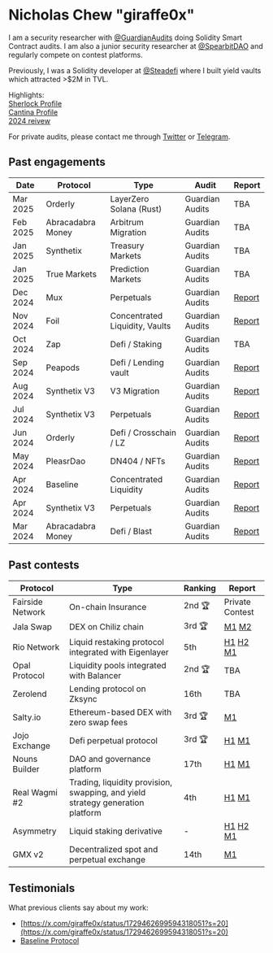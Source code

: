 # Nicholas Chew "giraffe0x"

I am a security researcher with [@GuardianAudits](https://twitter.com/GuardianAudits) doing Solidity Smart Contract audits. I am also a junior security researcher at [@SpearbitDAO](https://twitter.com/SpearbitDAO) and regularly compete on contest platforms.

Previously, I was a Solidity developer at [@Steadefi](https://twitter.com/steadefi) where I built yield vaults which attracted >$2M in TVL.

Highlights:<br>
[Sherlock Profile](https://audits.sherlock.xyz/watson/giraffe)<br>
[Cantina Profile](https://cantina.xyz/u/giraffe0x)<br>
[2024 reivew](https://x.com/giraffe0x/status/1873628961038901579)<br>

For private audits, please contact me through [Twitter](https://twitter.com/giraffe0x) or [Telegram](https://t.me/Nic_giraffe0x).

## Past engagements
| Date     	| Protocol    	| Type                  	| Audit 	| Report                                                                                                	|
|----------	|-------------	|-----------------------	|----------	|-------------------------------------------------------------------------------------------------------	|
| Mar 2025 | Orderly | LayerZero Solana (Rust) | Guardian Audits | TBA
| Feb 2025 | Abracadabra Money | Arbitrum Migration | Guardian Audits | TBA
| Jan 2025 | Synthetix | Treasury Markets | Guardian Audits | TBA
| Jan 2025 | True Markets | Prediction Markets | Guardian Audits | TBA
| Dec 2024 | Mux | Perpetuals | Guardian Audits | [Report](https://github.com/GuardianAudits/Audits/blob/main/MUX/2025-02-06_MUX_Perps.pdf)
| Nov 2024 | Foil | Concentrated Liquidity, Vaults | Guardian Audits | [Report](https://github.com/GuardianAudits/Audits/blob/main/Foil/2025-01-13_Foil_Vault.pdf)
| Oct 2024 | Zap | Defi / Staking | Guardian Audits | TBA
| Sep 2024 | Peapods | Defi / Lending vault | Guardian Audits | [Report](https://github.com/GuardianAudits/Audits/blob/main/Peapods/2024-11-11_Peapods.pdf)
| Aug 2024  | Synthetix V3 | V3 Migration |  Guardian Audits | [Report](https://github.com/GuardianAudits/Audits/blob/main/Synthetix/2025-10-28_Synthetix_Migration.pdf)
| Jul 2024  | Synthetix V3 | Perpetuals | Guardian Audits | [Report](https://github.com/GuardianAudits/Audits/blob/main/Synthetix/2024-10-28_Synthetix_Perps_V3.pdf)
| Jun 2024 | Orderly      | Defi / Crosschain / LZ | Guardian Audits | [Report](https://github.com/GuardianAudits/Audits/blob/main/Orderly/2024-07-01_Orderly_Omnichain.pdf)
| May 2024 	| PleasrDao 	| DN404 / NFTs 	| Guardian Audits | [Report](https://github.com/GuardianAudits/Audits/tree/main/PleasR)                                       	|
| Apr 2024 	| Baseline 	| Concentrated Liquidity 	| Guardian Audits 	| [Report](https://github.com/GuardianAudits/Audits/tree/main/BaselineMarkets)                                       	|
| Apr 2024 	| Synthetix V3 	| Perpetuals 	| Guardian Audits 	| [Report](https://github.com/GuardianAudits/Audits/tree/main/Synthetix)                                   	|
| Mar 2024 	| Abracadabra Money 	| Defi / Blast 	| Guardian Audits | [Report](https://github.com/GuardianAudits/Audits/tree/main/MIMSwap)                                      	|

## Past contests



| Protocol     	| Type    	| Ranking                  	| Report 	|
|----------	|-------------	|-----------------------	|----------	|
| Fairside Network | On-chain Insurance                                      | 2nd 🏆    | Private Contest
| Jala Swap       | DEX on Chiliz chain                                                             | 3rd 🏆    | [M1](https://github.com/sherlock-audit/2024-02-jala-swap-judging/issues/130) [M2](https://github.com/sherlock-audit/2024-02-jala-swap-judging/issues/47)
| Rio Network   	| Liquid restaking protocol integrated with Eigenlayer                           	| 5th     	| [H1](https://github.com/sherlock-audit/2024-02-rio-network-core-protocol-judging/issues/184) [H2](https://github.com/sherlock-audit/2024-02-rio-network-core-protocol-judging/issues/54) [M1](https://github.com/sherlock-audit/2024-02-rio-network-core-protocol-judging/issues/59)                                                                                                                                                                                                                            	|
| Opal Protocol 	| Liquidity pools integrated with Balancer                                       	| 2nd 🏆   	| TBA                                                                                                                                                                                                                            	|
| Zerolend      	| Lending protocol on Zksync                                                     	| 16th     	| TBA                                                                                                                                                                                                                            	|
| Salty.io        | Ethereum-based DEX with zero swap fees                                          | 3rd 🏆    | [M1](https://code4rena.com/audits/2024-01-saltyio#top)
| Jojo Exchange 	| Defi perpetual protocol                                                        	| 3rd 🏆   	| [H1](https://github.com/sherlock-audit/2023-12-jojo-exchange-update-judging/issues/76) [M1](https://github.com/sherlock-audit/2023-12-jojo-exchange-update-judging/issues/77)
| Nouns Builder 	| DAO and governance platform                                                    	| 17th     	| [H1](https://github.com/sherlock-audit/2023-09-nounsbuilder-judging/issues/309) [M1](https://github.com/sherlock-audit/2023-09-nounsbuilder-judging/issues/306)
| Real Wagmi #2 	| Trading, liquidity provision, swapping, and yield strategy generation platform 	| 4th     	| [H1](https://github.com/sherlock-audit/2023-10-real-wagmi-judging/issues/95) [M1](https://github.com/sherlock-audit/2023-10-real-wagmi-judging/issues/195)
| Asymmetry     	| Liquid staking derivative                                                      	| -       	| [H1](https://github.com/code-423n4/2023-03-asymmetry-findings/issues/588) [H2](https://github.com/code-423n4/2023-03-asymmetry-findings/issues/142) [M1](https://github.com/code-423n4/2023-03-asymmetry-findings/issues/150)
| GMX v2        	| Decentralized spot and perpetual exchange                                      	| 14th     	| [M1](https://github.com/sherlock-audit/2023-02-gmx-judging/issues/212)




## Testimonials
What previous clients say about my work:
- [https://x.com/giraffe0x/status/1729462699594318051?s=20](https://x.com/giraffe0x/status/1729462699594318051?s=20)
- [Baseline Protocol](https://x.com/giraffe0x/status/1806645236371951891)

